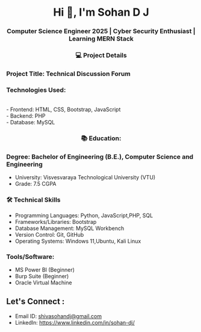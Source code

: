 <h1 align="center">Hi 👋, I'm Sohan D J</h1>
<h3 align="center">Computer Science Engineer 2025 | Cyber Security Enthusiast | Learning MERN Stack </h3>

<h3 align="center"> 💻 Project Details </h3>
<h3> Project Title: Technical Discussion Forum </h3>
<h3> Technologies Used:</h3> <br>
- Frontend: HTML, CSS, Bootstrap, JavaScript <br>
- Backend: PHP <br>
- Database: MySQL <br>

<h3 align="center"> 📚 Education: </h3>
 
### Degree: Bachelor of Engineering (B.E.), Computer Science and Engineering
- University: Visvesvaraya Technological University (VTU)
- Grade: 7.5 CGPA

### 🛠️ Technical Skills
- Programming Languages: Python, JavaScript,PHP, SQL
- Frameworks/Libraries: Bootstrap
- Database Management: MySQL Workbench
- Version Control: Git, GitHub
- Operating Systems: Windows 11,Ubuntu, Kali Linux

### Tools/Software:
- MS Power BI (Beginner)
- Burp Suite (Beginner)
- Oracle Virtual Machine

## Let's Connect : 
- Email ID: shivasohandj@gmail.com 
- LinkedIn: https://www.linkedin.com/in/sohan-dj/ 
